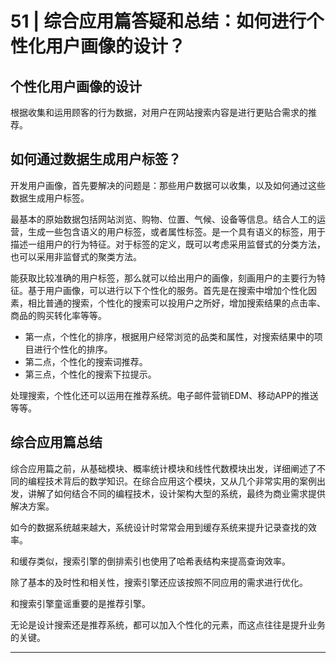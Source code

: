 # 51 | 综合应用篇答疑和总结：如何进行个性化用户画像的设计？

## 个性化用户画像的设计

根据收集和运用顾客的行为数据，对用户在网站搜索内容是进行更贴合需求的推荐。

## 如何通过数据生成用户标签？

开发用户画像，首先要解决的问题是：那些用户数据可以收集，以及如何通过这些数据生成用户标签。

最基本的原始数据包括网站浏览、购物、位置、气候、设备等信息。结合人工的运营，生成一些包含语义的用户标签，或者属性标签。是一个具有语义的标签，用于描述一组用户的行为特征。对于标签的定义，既可以考虑采用监督式的分类方法，也可以采用非监督式的聚类方法。

能获取比较准确的用户标签，那么就可以给出用户的画像，刻画用户的主要行为特征。基于用户画像，可以进行以下个性化的服务。首先是在搜索中增加个性化因素，相比普通的搜索，个性化的搜索可以投用户之所好，增加搜索结果的点击率、商品的购买转化率等等。

* 第一点，个性化的排序，根据用户经常浏览的品类和属性，对搜索结果中的项目进行个性化的排序。
* 第二点，个性化的搜索词推荐。
* 第三点，个性化的搜索下拉提示。

处理搜索，个性化还可以运用在推荐系统。电子邮件营销EDM、移动APP的推送等等。

## 综合应用篇总结

综合应用篇之前，从基础模块、概率统计模块和线性代数模块出发，详细阐述了不同的编程技术背后的数学知识。在综合应用这个模块，又从几个非常实用的案例出发，讲解了如何结合不同的编程技术，设计架构大型的系统，最终为商业需求提供解决方案。

如今的数据系统越来越大，系统设计时常常会用到缓存系统来提升记录查找的效率。

和缓存类似，搜索引擎的倒排索引也使用了哈希表结构来提高查询效率。

除了基本的及时性和相关性，搜索引擎还应该按照不同应用的需求进行优化。

和搜索引擎童谣重要的是推荐引擎。

无论是设计搜索还是推荐系统，都可以加入个性化的元素，而这点往往是提升业务的关键。

*******







